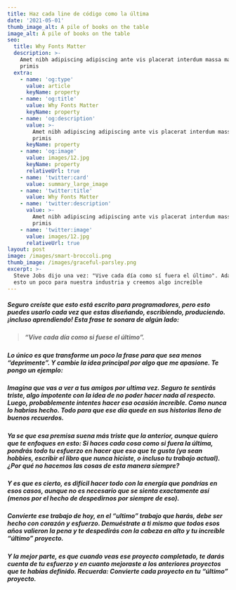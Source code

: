 ```yaml
---
title: Haz cada line de código como la última
date: '2021-05-01'
thumb_image_alt: A pile of books on the table
image_alt: A pile of books on the table
seo:
  title: Why Fonts Matter
  description: >-
    Amet nibh adipiscing adipiscing ante vis placerat interdum massa massa
    primis
  extra:
    - name: 'og:type'
      value: article
      keyName: property
    - name: 'og:title'
      value: Why Fonts Matter
      keyName: property
    - name: 'og:description'
      value: >-
        Amet nibh adipiscing adipiscing ante vis placerat interdum massa massa
        primis
      keyName: property
    - name: 'og:image'
      value: images/12.jpg
      keyName: property
      relativeUrl: true
    - name: 'twitter:card'
      value: summary_large_image
    - name: 'twitter:title'
      value: Why Fonts Matter
    - name: 'twitter:description'
      value: >-
        Amet nibh adipiscing adipiscing ante vis placerat interdum massa massa
        primis
    - name: 'twitter:image'
      value: images/12.jpg
      relativeUrl: true
layout: post
image: /images/smart-broccoli.png
thumb_image: /images/graceful-parsley.png
excerpt: >-
  Steve Jobs dijo una vez: "Vive cada día como sí fuera el último". Adaptemos
  esto un poco para nuestra industria y creemos algo increíble
---
```

##### Seguro creíste que esto está escrito para programadores, pero esto puedes usarlo cada vez que estas diseñando, escribiendo, produciendo. ¡incluso aprendiendo!&#xD;&#xA;Esta frase te sonara de algún lado:

> ##### “Vive cada día como si fuese el último”.
>
>

##### Lo único es que transforme un poco la frase para que sea menos “deprimente”. Y cambie la idea principal por algo que me apasione. Te pongo un ejemplo:

##### &#xD;&#xA;Imagina que vas a ver a tus amigos por ultima vez. Seguro te sentirás triste, algo impotente con la idea de no poder hacer nada al respecto. Luego, probablemente intentes hacer esa ocasión increíble. Como nunca lo habrías hecho. Todo para que ese día quede en sus historias lleno de buenos recuerdos.

##### &#xD;&#xA;Ya se que esa premisa suena más triste que la anterior, aunque quiero que te enfoques en esto: Si haces cada cosa como si fuera la última, pondrás todo tu esfuerzo en hacer que eso que te gusta (ya sean hobbies, escribir el libro que nunca hiciste, o incluso tu trabajo actual). ¿Por qué no hacemos las cosas de esta manera siempre?

##### &#xD;&#xA;Y es que es cierto, es difícil hacer todo con la energía que pondrías en esos casos, aunque no es necesario que se sienta exactamente así (menos por el hecho de despedirnos por siempre de eso).

##### &#xD;&#xA;Convierte ese trabajo de hoy, en el “ultimo” trabajo que harás, debe ser hecho con corazón y esfuerzo. Demuéstrate a ti mismo que todos esos años valieron la pena y te despedirás con la cabeza en alto y tu increíble “último” proyecto.

##### &#xD;&#xA;Y la mejor parte, es que cuando veas ese proyecto completado, te darás cuenta de tu esfuerzo y en cuanto mejoraste a los anteriores proyectos que te habías definido. Recuerda: Convierte cada proyecto en tu “último” proyecto.

